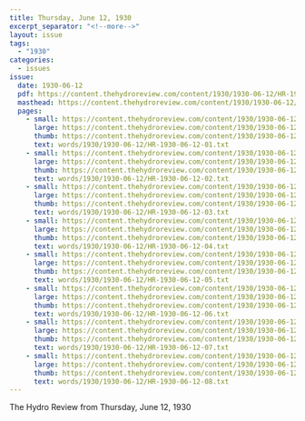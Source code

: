 ```yaml
---
title: Thursday, June 12, 1930
excerpt_separator: "<!--more-->"
layout: issue
tags:
  - "1930"
categories:
  - issues
issue:
  date: 1930-06-12
  pdf: https://content.thehydroreview.com/content/1930/1930-06-12/HR-1930-06-12.pdf
  masthead: https://content.thehydroreview.com/content/1930/1930-06-12/masthead/HR-1930-06-12.jpg
  pages:
    - small: https://content.thehydroreview.com/content/1930/1930-06-12/small/HR-1930-06-12-01.jpg
      large: https://content.thehydroreview.com/content/1930/1930-06-12/large/HR-1930-06-12-01.jpg
      thumb: https://content.thehydroreview.com/content/1930/1930-06-12/thumbnails/HR-1930-06-12-01.jpg
      text: words/1930/1930-06-12/HR-1930-06-12-01.txt
    - small: https://content.thehydroreview.com/content/1930/1930-06-12/small/HR-1930-06-12-02.jpg
      large: https://content.thehydroreview.com/content/1930/1930-06-12/large/HR-1930-06-12-02.jpg
      thumb: https://content.thehydroreview.com/content/1930/1930-06-12/thumbnails/HR-1930-06-12-02.jpg
      text: words/1930/1930-06-12/HR-1930-06-12-02.txt
    - small: https://content.thehydroreview.com/content/1930/1930-06-12/small/HR-1930-06-12-03.jpg
      large: https://content.thehydroreview.com/content/1930/1930-06-12/large/HR-1930-06-12-03.jpg
      thumb: https://content.thehydroreview.com/content/1930/1930-06-12/thumbnails/HR-1930-06-12-03.jpg
      text: words/1930/1930-06-12/HR-1930-06-12-03.txt
    - small: https://content.thehydroreview.com/content/1930/1930-06-12/small/HR-1930-06-12-04.jpg
      large: https://content.thehydroreview.com/content/1930/1930-06-12/large/HR-1930-06-12-04.jpg
      thumb: https://content.thehydroreview.com/content/1930/1930-06-12/thumbnails/HR-1930-06-12-04.jpg
      text: words/1930/1930-06-12/HR-1930-06-12-04.txt
    - small: https://content.thehydroreview.com/content/1930/1930-06-12/small/HR-1930-06-12-05.jpg
      large: https://content.thehydroreview.com/content/1930/1930-06-12/large/HR-1930-06-12-05.jpg
      thumb: https://content.thehydroreview.com/content/1930/1930-06-12/thumbnails/HR-1930-06-12-05.jpg
      text: words/1930/1930-06-12/HR-1930-06-12-05.txt
    - small: https://content.thehydroreview.com/content/1930/1930-06-12/small/HR-1930-06-12-06.jpg
      large: https://content.thehydroreview.com/content/1930/1930-06-12/large/HR-1930-06-12-06.jpg
      thumb: https://content.thehydroreview.com/content/1930/1930-06-12/thumbnails/HR-1930-06-12-06.jpg
      text: words/1930/1930-06-12/HR-1930-06-12-06.txt
    - small: https://content.thehydroreview.com/content/1930/1930-06-12/small/HR-1930-06-12-07.jpg
      large: https://content.thehydroreview.com/content/1930/1930-06-12/large/HR-1930-06-12-07.jpg
      thumb: https://content.thehydroreview.com/content/1930/1930-06-12/thumbnails/HR-1930-06-12-07.jpg
      text: words/1930/1930-06-12/HR-1930-06-12-07.txt
    - small: https://content.thehydroreview.com/content/1930/1930-06-12/small/HR-1930-06-12-08.jpg
      large: https://content.thehydroreview.com/content/1930/1930-06-12/large/HR-1930-06-12-08.jpg
      thumb: https://content.thehydroreview.com/content/1930/1930-06-12/thumbnails/HR-1930-06-12-08.jpg
      text: words/1930/1930-06-12/HR-1930-06-12-08.txt
---
```


The Hydro Review from Thursday, June 12, 1930

<!--more-->

